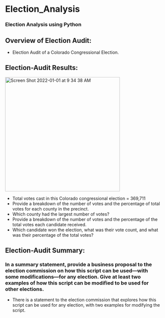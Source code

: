 # Election_Analysis
### Election Analysis using Python



## Overview of Election Audit: 
 * Election Audit of a Colorado Congressional Election.


## Election-Audit Results: 

<img width="371" alt="Screen Shot 2022-01-01 at 9 34 38 AM" src="https://user-images.githubusercontent.com/37478490/147854160-849138ab-de77-4495-835e-4cae0ea578d3.png">

 
  * Total votes cast in this Colorado congressional election = 369,711
  * Provide a breakdown of the number of votes and the percentage of total votes for each county in the precinct.
  * Which county had the largest number of votes?
  * Provide a breakdown of the number of votes and the percentage of the total votes each candidate received.
  * Which candidate won the election, what was their vote count, and what was their percentage of the total votes?
  
  
  
## Election-Audit Summary: 
### In a summary statement, provide a business proposal to the election commission on how this script can be used—with some modifications—for any election. Give at least two examples of how this script can be modified to be used for other elections.

 * There is a statement to the election commission that explores how this script can be used for any election, with two examples for modifying the script.
